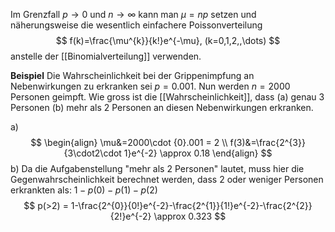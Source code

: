Im Grenzfall $p\to0$ und $n\to \infty$ kann man $\mu =np$ setzen und näherungsweise die wesentlich einfachere Poissonverteilung
$$
f(k)=\frac{\mu^{k}}{k!}e^{-\mu}, (k=0,1,2,,\dots)
$$
anstelle der [[Binomialverteilung]] verwenden.

**Beispiel**
Die Wahrscheinlichkeit bei der Grippenimpfung an Nebenwirkungen zu erkranken sei $p=0.001$. Nun werden $n=2000$ Personen geimpft. Wie gross ist die [[Wahrscheinlichkeit]], dass 
(a) genau 3 Personen 
(b) mehr als 2 Personen 
an diesen Nebenwirkungen erkranken.

a)
$$
\begin{align}
\mu&=2000\cdot {0}.001 = 2 \\
f(3)&=\frac{2^{3}}{3\cdot2\cdot 1}e^{-2} \approx 0.18
\end{align}
$$
b)
Da die Aufgabenstellung "mehr als 2 Personen" lautet, muss hier die Gegenwahrscheinlichkeit berechnet werden, dass 2 oder weniger Personen erkrankten als:
$1-p(0)-p(1)-p(2)$
$$
p(>2) = 1-\frac{2^{0}}{0!}e^{-2}-\frac{2^{1}}{1!}e^{-2}-\frac{2^{2}}{2!}e^{-2} \approx 0.323
$$
